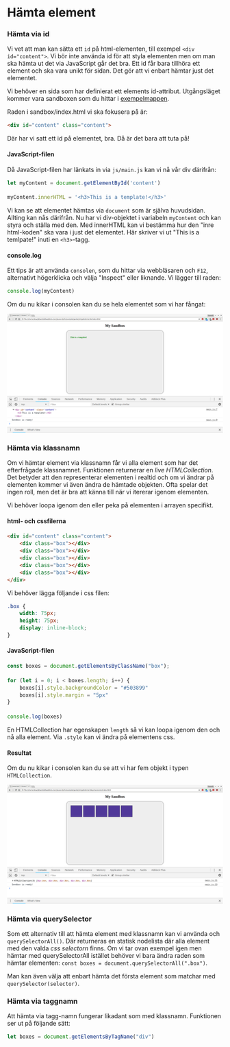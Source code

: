 Hämta element
==================================

### Hämta via id

Vi vet att man kan sätta ett `id` på html-elementen, till exempel `<div id="content">`. Vi bör inte använda id för att styla elementen men om man ska hämta ut det via JavaScript går det bra. Ett id får bara tillhöra ett element och ska vara unikt för sidan. Det gör att vi enbart hämtar just det elementet.

Vi behöver en sida som har definierat ett elements id-attribut. Utgångsläget kommer vara sandboxen som du hittar i [exempelmappen](https://github.com/dbwebb-se/js-v2/tree/master/example/sandbox). 

Raden i sandbox/index.html vi ska fokusera på är:

```html
<div id="content" class="content">
```

Där har vi satt ett id på elementet, bra. Då är det bara att tuta på!



#### JavaScript-filen

Då JavaScript-filen har länkats in via `js/main.js` kan vi nå vår div därifrån:

```js
let myContent = document.getElementById('content')

myContent.innerHTML = '<h3>This is a template!</h3>'
```

Vi kan se att elementet hämtas via `document` som är själva huvudsidan. Allting kan nås därifrån. Nu har vi div-objektet i variabeln `myContent` och kan styra och ställa med den. Med innerHTML kan vi bestämma hur den "inre html-koden" ska vara i just det elementet. Här skriver vi ut "This is a temlpate!" inuti en `<h3>`-tagg.



#### console.log

Ett tips är att använda `consolen`, som du hittar via webbläsaren och `F12`, alternativt högerklicka och välja "Inspect" eller liknande. Vi lägger till raden:

```js
console.log(myContent)
```

Om du nu kikar i consolen kan du se hela elementet som vi har fångat:

![Utskriften i consolen](../img/consolelog1.png)



### Hämta via klassnamn

Om vi hämtar element via klassnamn får vi alla element som har det efterfrågade klassnamnet. Funktionen returnerar en *live HTMLCollection*. Det betyder att den representerar elementen i realtid och om vi ändrar på elementen kommer vi även ändra de hämtade objekten. Ofta spelar det ingen roll, men det är bra att känna till när vi itererar igenom elementen.

Vi behöver loopa igenom den eller peka på elementen i arrayen specifikt.



#### html- och cssfilerna

```html
<div id="content" class="content">
    <div class="box"></div>
    <div class="box"></div>
    <div class="box"></div>
    <div class="box"></div>
    <div class="box"></div>
</div>
```

Vi behöver lägga följande i css filen:

```css
.box {
    width: 75px;
    height: 75px;
    display: inline-block;
}
```


#### JavaScript-filen

```js
const boxes = document.getElementsByClassName("box");

for (let i = 0; i < boxes.length; i++) {
    boxes[i].style.backgroundColor = "#503899"
    boxes[i].style.margin = "5px"
}

console.log(boxes)
```

En HTMLCollection har egenskapen `length` så vi kan loopa igenom den och nå alla element. Via `.style` kan vi ändra på elementens css.



#### Resultat

Om du nu kikar i consolen kan du se att vi har fem objekt i typen `HTMLCollection`.

![element hämtade via klassnamn](../img/classname.png)



### Hämta via querySelector

Som ett alternativ till att hämta element med klassnamn kan vi använda och `querySelectorAll()`. Där returneras en statisk nodelista där alla element med den valda *css selectorn* finns. Om vi tar ovan exempel igen men hämtar med querySelectorAll istället behöver vi bara ändra raden som hämtar elementen: `const boxes = document.querySelectorAll(".box")`.

Man kan även välja att enbart hämta det första element som matchar med `querySelector(selector)`.



### Hämta via taggnamn

Att hämta via tagg-namn fungerar likadant som med klassnamn. Funktionen ser ut på följande sätt:

```js
let boxes = document.getElementsByTagName("div")
```
